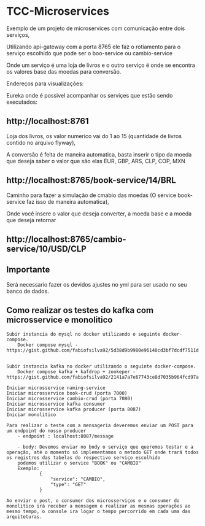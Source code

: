 # TCC-Microservices
Exemplo de um projeto de microservices com comunicação entre dois serviços,

Utilizando  api-gateway  com a porta 8765 ele faz o rotiamento para o serviço escolhido que pode ser o boo-service ou cambio-service

Onde um serviço é uma loja de livros e o outro serviço é onde se encontra os valores base das moedas para conversão.


Endereços para visualizações:

Eureka onde é possivel acompanhar os serviçes que estão sendo executados: 

## http://localhost:8761

Loja dos livros, os valor numerico vai do 1 ao 15 (quantidade de livros contido no arquivo flyway),

A conversão é feita de maneira automatica, basta inserir o tipo da moeda que deseja saber o valor que são elas EUR, GBP, ARS, CLP, COP, MXN

## http://localhost:8765/book-service/14/BRL

Caminho para fazer a simulação de cmabio das moedas (O service book-service faz isso de maneira automatica),

Onde você insere o valor que deseja converter, a moeda base e a moeda que deseja retornar

## http://localhost:8765/cambio-service/10/USD/CLP

## Importante

Será necessario fazer os devidos ajustes no  yml para ser usado no seu banco de dados.


## Como realizar os testes do kafka com microsservice e monolitico


	Subir instancia do mysql no docker utilizando o seguinte docker-compose.
		Docker compose mysql - https://gist.github.com/fabiofsilva92/5d38d9b9980e96140cd3bf7dcdf7511d
		
		
	Subir instancia kafka no docker utilizando o seguinte docker-compose. 
		Docker compose kafka + kafdrop + zookeper - https://gist.github.com/fabiofsilva92/2141a7a7e67743ce8d7035b964fcd97a
		
	Iniciar microsservice naming-service
	Iniciar microsservice book-crud (porta 7000)
	Iniciar microsservice cambio-crud (porta 7080)
	Iniciar microsservice kafka consumer
	Iniciar microsservice kafka producer (porta 8087)
	Iniciar monolitico
	
	Para realizar o teste com a mensageria deveremos enviar um POST para um endpoint do nosso producer
		- endpoint : localhost:8087/message
		
		- body: Devemos enviar no body o serviço que queremos testar e a operação, até o momento só implementamos o metodo GET onde trará todos os registros das tabelas do respectivo serviço escolhido
		podemos utilizar o service "BOOK" ou "CAMBIO"
		Exemplo:
				{
					"service": "CAMBIO",
					"type": "GET"
				}
	
	Ao enviar o post, o consumer dos microsserviços e o consumer do monolitico irá receber a mensagem e realizar as mesmas operações ao mesmo tempo, o console ira logar o tempo percorrido em cada uma das arquiteturas.
 

